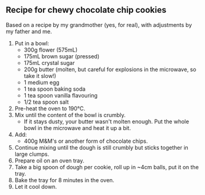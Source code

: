 Recipe for chewy chocolate chip cookies
---------------------------------------

Based on a recipe by my grandmother (yes, for real), with adjustments by my father and me.

1. Put in a bowl:
	- 300g flower (575mL)
	- 175mL brown sugar (pressed)
	- 175mL crystal sugar
	- 200g butter (molten, but careful for explosions in the microwave, so take it slow!)
	- 1 medium egg
	- 1 tea spoon baking soda
	- 1 tea spoon vanilla flavouring
	- 1/2 tea spoon salt
2. Pre-heat the oven to 190°C.
3. Mix until the content of the bowl is crumbly.
	- If it stays dusty, your butter wasn't molten enough. Put the whole bowl in the microwave and heat it up a bit.
4. Add:
	- 400g M&M's or another form of chocolate chips.
5. Continue mixing until the dough is still crumbly but sticks together in large clumps.
6. Prepare oil on an oven tray.
7. Take a big spoon of dough per cookie, roll up in ~4cm balls, put it on the tray.
8. Bake the tray for 8 minutes in the oven.
9. Let it cool down.